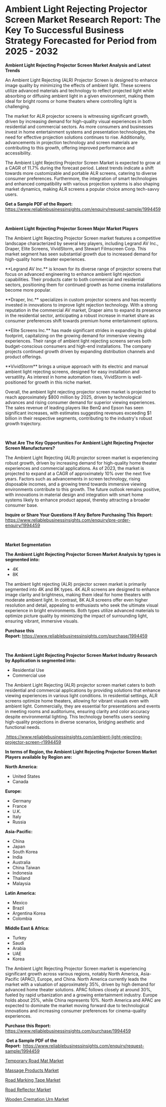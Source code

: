 <p><h1>Ambient Light Rejecting Projector Screen Market Research Report: The Key To Successful Business Strategy Forecasted for Period from 2025 - 2032</h1></p><p><strong>Ambient Light Rejecting Projector Screen Market Analysis and Latest Trends</strong></p>
<p><p>An Ambient Light Rejecting (ALR) Projector Screen is designed to enhance image quality by minimizing the effects of ambient light. These screens utilize advanced materials and technology to reflect projected light while absorbing or diffusing ambient light in a given environment, making them ideal for bright rooms or home theaters where controlling light is challenging. </p><p>The market for ALR projector screens is witnessing significant growth, driven by increasing demand for high-quality visual experiences in both residential and commercial sectors. As more consumers and businesses invest in home entertainment systems and presentation technologies, the need for effective projection solutions continues to rise. Additionally, advancements in projection technology and screen materials are contributing to this growth, offering improved performance and accessibility. </p><p>The Ambient Light Rejecting Projector Screen Market is expected to grow at a CAGR of 11.7% during the forecast period. Latest trends indicate a shift towards more customizable and portable ALR screens, catering to diverse consumer preferences. Furthermore, the integration of smart technologies and enhanced compatibility with various projection systems is also shaping market dynamics, making ALR screens a popular choice among tech-savvy users.</p></p>
<p><strong>Get a Sample PDF of the Report:&nbsp;</strong> <a href="https://www.reliablebusinessinsights.com/enquiry/request-sample/1994459?utm_campaign=1873&utm_medium=2&utm_source=Github&utm_content=ia&utm_term=08022025&utm_id=ambient-light-rejecting-projector-screen">https://www.reliablebusinessinsights.com/enquiry/request-sample/1994459</a></p>
<p>&nbsp;</p>
<p><strong>Ambient Light Rejecting Projector Screen Major Market Players</strong></p>
<p><p>The Ambient Light Rejecting Projector Screen market features a competitive landscape characterized by several key players, including Legrand AV Inc., Draper, Elite Screens, VividStorm, and Stewart Filmscreen Corp. This market segment has seen substantial growth due to increased demand for high-quality home theater experiences.</p><p>**Legrand AV Inc.** is known for its diverse range of projector screens that focus on advanced engineering to enhance ambient light rejection capabilities. Their products cater to both commercial and residential sectors, positioning them for continued growth as home cinema installations become more popular.</p><p>**Draper, Inc.** specializes in custom projector screens and has recently invested in innovations to improve light rejection technology. With a strong reputation in the commercial AV market, Draper aims to expand its presence in the residential sector, anticipating a robust increase in market share as consumer preferences shift towards premium home entertainment options.</p><p>**Elite Screens Inc.** has made significant strides in expanding its global footprint, capitalizing on the growing demand for immersive viewing experiences. Their range of ambient light rejecting screens serves both budget-conscious consumers and high-end installations. The company projects continued growth driven by expanding distribution channels and product offerings.</p><p>**VividStorm** brings a unique approach with its electric and manual ambient light rejecting screens, designed for easy installation and versatility. As interest in home automation rises, VividStorm is well-positioned for growth in this niche market.</p><p>Overall, the ambient light rejecting projector screen market is projected to reach approximately $800 million by 2025, driven by technological advances and rising consumer demand for superior viewing experiences. The sales revenue of leading players like BenQ and Epson has seen significant increases, with estimates suggesting revenues exceeding $1 billion in their respective segments, contributing to the industry's robust growth trajectory.</p></p>
<p>&nbsp;</p>
<p><strong>What Are The Key Opportunities For Ambient Light Rejecting Projector Screen Manufacturers?</strong></p>
<p><p>The Ambient Light Rejecting (ALR) projector screen market is experiencing robust growth, driven by increasing demand for high-quality home theater experiences and commercial applications. As of 2023, the market is projected to expand at a CAGR of approximately 10% over the next five years. Factors such as advancements in screen technology, rising disposable incomes, and a growing trend towards immersive viewing environments contribute to this growth. The future outlook remains positive, with innovations in material design and integration with smart home systems likely to enhance product appeal, thereby attracting a broader consumer base.</p></p>
<p><strong>Inquire or Share Your Questions If Any Before Purchasing This Report:</strong> <a href="https://www.reliablebusinessinsights.com/enquiry/pre-order-enquiry/1994459?utm_campaign=1873&utm_medium=2&utm_source=Github&utm_content=ia&utm_term=08022025&utm_id=ambient-light-rejecting-projector-screen">https://www.reliablebusinessinsights.com/enquiry/pre-order-enquiry/1994459</a></p>
<p>&nbsp;</p>
<p><strong>Market Segmentation</strong></p>
<p><strong>The Ambient Light Rejecting Projector Screen Market Analysis by types is segmented into:</strong></p>
<p><ul><li>4K</li><li>8K</li></ul></p>
<p><p>The ambient light rejecting (ALR) projector screen market is primarily segmented into 4K and 8K types. 4K ALR screens are designed to enhance image clarity and brightness, making them ideal for home theaters with moderate ambient light. In contrast, 8K ALR screens offer even higher resolution and detail, appealing to enthusiasts who seek the ultimate visual experience in bright environments. Both types utilize advanced materials to optimize picture quality by minimizing the impact of surrounding light, ensuring vibrant, immersive visuals.</p></p>
<p><strong>Purchase this Report:&nbsp;</strong><a href="https://www.reliablebusinessinsights.com/purchase/1994459?utm_campaign=1873&utm_medium=2&utm_source=Github&utm_content=ia&utm_term=08022025&utm_id=ambient-light-rejecting-projector-screen">https://www.reliablebusinessinsights.com/purchase/1994459</a></p>
<p>&nbsp;</p>
<p><strong>The Ambient Light Rejecting Projector Screen Market Industry Research by Application is segmented into:</strong></p>
<p><ul><li>Residential Use</li><li>Commercial use</li></ul></p>
<p><p>The Ambient Light Rejecting (ALR) projector screen market caters to both residential and commercial applications by providing solutions that enhance viewing experiences in various light conditions. In residential settings, ALR screens optimize home theaters, allowing for vibrant visuals even with ambient light. Commercially, they are essential for presentations and events in meeting rooms and auditoriums, ensuring clarity and color accuracy despite environmental lighting. This technology benefits users seeking high-quality projections in diverse scenarios, bridging aesthetic and functional needs.</p></p>
<p><a href="https://www.reliablebusinessinsights.com/ambient-light-rejecting-projector-screen-r1994459?utm_campaign=1873&utm_medium=2&utm_source=Github&utm_content=ia&utm_term=08022025&utm_id=ambient-light-rejecting-projector-screen">&nbsp;https://www.reliablebusinessinsights.com/ambient-light-rejecting-projector-screen-r1994459</a></p>
<p><strong>In terms of Region, the Ambient Light Rejecting Projector Screen Market Players available by Region are:</strong></p>
<p>
    <p> <strong> North America: </strong>
        <ul>
            <li>United States</li>
            <li>Canada</li>
        </ul>
        </p> 
    <p> <strong> Europe: </strong>
        <ul>
            <li>Germany</li>
            <li>France</li>
            <li>U.K.</li>
            <li>Italy</li>
            <li>Russia</li>
        </ul>
        </p> 
    <p> <strong> Asia-Pacific: </strong>
        <ul>
            <li>China</li>
            <li>Japan</li>
            <li>South Korea</li>
            <li>India</li>
            <li>Australia</li>
            <li>China Taiwan</li>
            <li>Indonesia</li>
            <li>Thailand</li>
            <li>Malaysia</li>
        </ul>
        </p> 
    <p> <strong> Latin America: </strong>
        <ul>
            <li>Mexico</li>
            <li>Brazil</li>
            <li>Argentina Korea</li>
            <li>Colombia</li>
        </ul>
        </p> 
    <p> <strong> Middle East & Africa: </strong>
        <ul>
            <li>Turkey</li>
            <li>Saudi</li>
            <li>Arabia</li>
            <li>UAE</li>
            <li>Korea</li>
        </ul>
    </p>
    </p>
<p><p>The Ambient Light Rejecting Projector Screen market is experiencing significant growth across various regions, notably North America, Asia-Pacific (APAC), Europe, and China. North America currently leads the market with a valuation of approximately 35%, driven by high demand for advanced home theater solutions. APAC follows closely at around 30%, fueled by rapid urbanization and a growing entertainment industry. Europe holds about 25%, while China represents 10%. North America and APAC are expected to dominate the market moving forward due to technological innovations and increasing consumer preferences for cinema-quality experiences.</p></p>
<p><strong>Purchase this Report: </strong><a href="https://www.reliablebusinessinsights.com/purchase/1994459?utm_campaign=1873&utm_medium=2&utm_source=Github&utm_content=ia&utm_term=08022025&utm_id=ambient-light-rejecting-projector-screen">https://www.reliablebusinessinsights.com/purchase/1994459</a></p>
<p>&nbsp;<strong>Get a Sample PDF of the Report:&nbsp;&nbsp;</strong><a href="https://www.reliablebusinessinsights.com/enquiry/request-sample/1994459?utm_campaign=1873&utm_medium=2&utm_source=Github&utm_content=ia&utm_term=08022025&utm_id=ambient-light-rejecting-projector-screen">https://www.reliablebusinessinsights.com/enquiry/request-sample/1994459</a></p>
<p><strong></strong></p>
<p><p><a href="https://github.com/muvdibezuh/Market-Research-Report-List-1/blob/main/temporary-road-mat-market.md?utm_campaign=1873&utm_medium=2&utm_source=Github&utm_content=ia&utm_term=08022025&utm_id=ambient-light-rejecting-projector-screen">Temporary Road Mat Market</a></p><p><a href="https://github.com/ajayanhaizan/Market-Research-Report-List-1/blob/main/massage-products-market.md?utm_campaign=1873&utm_medium=2&utm_source=Github&utm_content=ia&utm_term=08022025&utm_id=ambient-light-rejecting-projector-screen">Massage Products Market</a></p><p><a href="https://github.com/momossidram/Market-Research-Report-List-1/blob/main/road-marking-tape-market.md?utm_campaign=1873&utm_medium=2&utm_source=Github&utm_content=ia&utm_term=08022025&utm_id=ambient-light-rejecting-projector-screen">Road Marking Tape Market</a></p><p><a href="https://github.com/dailyspunj47/Market-Research-Report-List-1/blob/main/road-reflector-market.md?utm_campaign=1873&utm_medium=2&utm_source=Github&utm_content=ia&utm_term=08022025&utm_id=ambient-light-rejecting-projector-screen">Road Reflector Market</a></p><p><a href="https://github.com/biyajausenik/Market-Research-Report-List-1/blob/main/wooden-cremation-urn-market.md?utm_campaign=1873&utm_medium=2&utm_source=Github&utm_content=ia&utm_term=08022025&utm_id=ambient-light-rejecting-projector-screen">Wooden Cremation Urn Market</a></p></p>